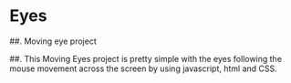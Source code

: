 # Eyes
##. Moving eye project

##. This Moving Eyes project is pretty simple with the eyes following the mouse movement across the screen by using javascript, html and CSS.
